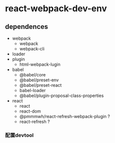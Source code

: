 # react-webpack-dev-env
## dependences
* webpack
  * webpack
  * webpack-cli
* loader
* plugin
  * html-webpack-lugin
* babel
  * @babel/core
  * @babel/preset-env
  * @babel/preset-react
  * babel-loader
  * @babel/plugin-proposal-class-properties
* react
  * react
  * react-dom
  * @pmmmwh/react-refresh-webpack-plugin ?
  * react-refresh ?

### 配置devtool